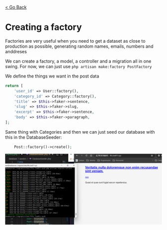 [< Go Back](../README.md)

# Creating a factory

Factories are very useful when you need to get a dataset as close to production as possible, generating random names, emails, numbers and anddreses

We can create a factory, a model, a controller and a migration all in one swing.
For now, we can just use `php artisan make:factory PostFactory`

We define the things we want in the post data

```php
return [
    'user_id' => User::factory(),
    'category_id' => Category::factory(),
    'title' => $this->faker->sentence,
    'slug' => $this->faker->slug,
    'excerpt' => $this->faker->sentence,
    'body' => $this->faker->paragraph,
];
```

Same thing with Categories and then we can just seed our database with this in the DatabaseSeeder:

```php
    Post::factory()->create();
```

![browser image](./images/image09.png)
